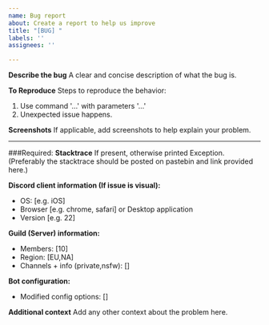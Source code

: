 ```yaml
---
name: Bug report
about: Create a report to help us improve
title: "[BUG] "
labels: ''
assignees: ''

---
```


**Describe the bug**
A clear and concise description of what the bug is.

**To Reproduce**
Steps to reproduce the behavior:
1. Use command '...' with parameters '...'
2. Unexpected issue happens.

**Screenshots**
If applicable, add screenshots to help explain your problem.

---
###Required:
**Stacktrace**
 If present, otherwise printed Exception.
 (Preferably the stacktrace should be posted on pastebin and link provided here.)

**Discord client information (If issue is visual):**
 - OS: [e.g. iOS]
 - Browser [e.g. chrome, safari] or Desktop application
 - Version [e.g. 22]

**Guild (Server) information:**
 - Members: [10]
 - Region: [EU,NA]
 - Channels + info (private,nsfw): []

**Bot configuration:**
- Modified config options: []

**Additional context**
Add any other context about the problem here.
